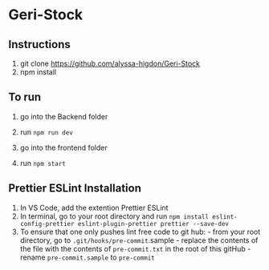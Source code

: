 # Geri-Stock

## Instructions
1) git clone https://github.com/alyssa-higdon/Geri-Stock
2) npm install

## To run
1) go into the Backend folder
2) run ```npm run dev```

3) go into the frontend folder
4) run ```npm start```


## Prettier ESLint Installation
1) In VS Code, add the extention Prettier ESLint
2) In terminal, go to your root directory and run ```npm install eslint-config-prettier eslint-plugin-prettier prettier --save-dev```
3) To ensure that one only pushes lint free code to git hub:
        - from your root directory, go to ```.git/hooks/pre-commit```.sample
        - replace the contents of the file with the contents of ```pre-commit.txt``` in the root of this gitHub
        - rename ```pre-commit.sample``` to ```pre-commit```
